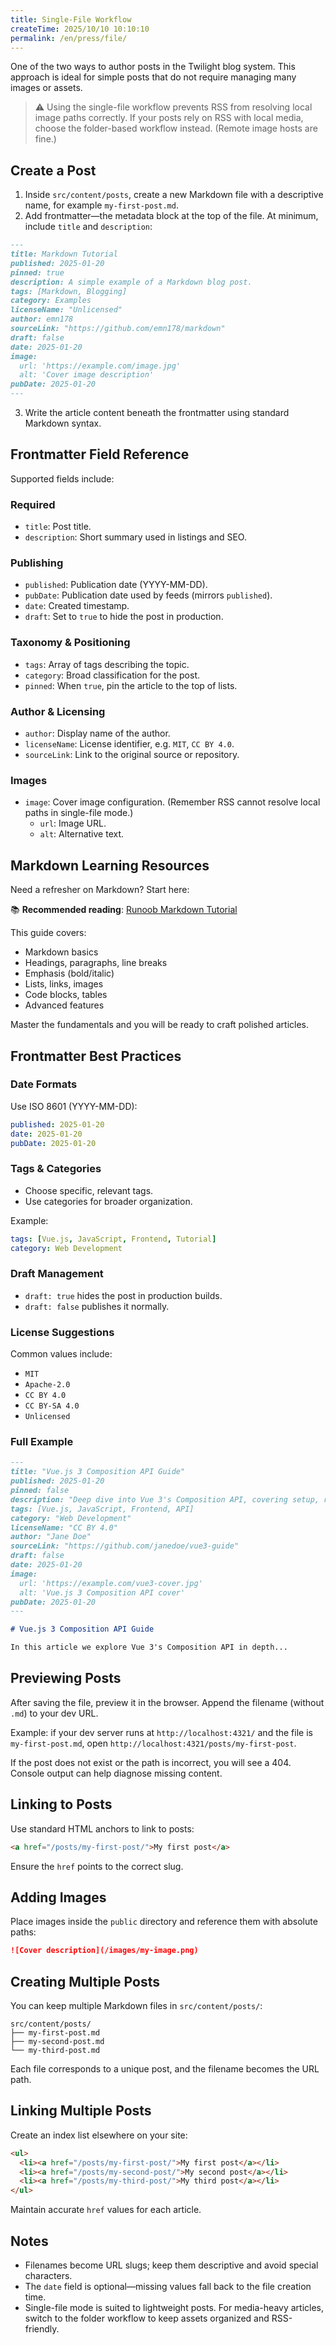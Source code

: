 ```yaml
---
title: Single-File Workflow
createTime: 2025/10/10 10:10:10
permalink: /en/press/file/
---
```


One of the two ways to author posts in the Twilight blog system. This approach is ideal for simple posts that do not require managing many images or assets.

> ⚠️ Using the single-file workflow prevents RSS from resolving local image paths correctly. If your posts rely on RSS with local media, choose the folder-based workflow instead. (Remote image hosts are fine.)

## Create a Post

1. Inside `src/content/posts`, create a new Markdown file with a descriptive name, for example `my-first-post.md`.
2. Add frontmatter—the metadata block at the top of the file. At minimum, include `title` and `description`:

```markdown
---
title: Markdown Tutorial
published: 2025-01-20
pinned: true
description: A simple example of a Markdown blog post.
tags: [Markdown, Blogging]
category: Examples
licenseName: "Unlicensed"
author: emn178
sourceLink: "https://github.com/emn178/markdown"
draft: false
date: 2025-01-20
image:
  url: 'https://example.com/image.jpg'
  alt: 'Cover image description'
pubDate: 2025-01-20
---
```

3. Write the article content beneath the frontmatter using standard Markdown syntax.

## Frontmatter Field Reference

Supported fields include:

### Required
- `title`: Post title.
- `description`: Short summary used in listings and SEO.

### Publishing
- `published`: Publication date (YYYY-MM-DD).
- `pubDate`: Publication date used by feeds (mirrors `published`).
- `date`: Created timestamp.
- `draft`: Set to `true` to hide the post in production.

### Taxonomy & Positioning
- `tags`: Array of tags describing the topic.
- `category`: Broad classification for the post.
- `pinned`: When `true`, pin the article to the top of lists.

### Author & Licensing
- `author`: Display name of the author.
- `licenseName`: License identifier, e.g. `MIT`, `CC BY 4.0`.
- `sourceLink`: Link to the original source or repository.

### Images
- `image`: Cover image configuration. (Remember RSS cannot resolve local paths in single-file mode.)
  - `url`: Image URL.
  - `alt`: Alternative text.

## Markdown Learning Resources

Need a refresher on Markdown? Start here:

📚 **Recommended reading**: [Runoob Markdown Tutorial](https://www.runoob.com/markdown/md-tutorial.html)

This guide covers:
- Markdown basics
- Headings, paragraphs, line breaks
- Emphasis (bold/italic)
- Lists, links, images
- Code blocks, tables
- Advanced features

Master the fundamentals and you will be ready to craft polished articles.

## Frontmatter Best Practices

### Date Formats
Use ISO 8601 (YYYY-MM-DD):

```yaml
published: 2025-01-20
date: 2025-01-20
pubDate: 2025-01-20
```

### Tags & Categories
- Choose specific, relevant tags.
- Use categories for broader organization.

Example:

```yaml
tags: [Vue.js, JavaScript, Frontend, Tutorial]
category: Web Development
```

### Draft Management
- `draft: true` hides the post in production builds.
- `draft: false` publishes it normally.

### License Suggestions
Common values include:
- `MIT`
- `Apache-2.0`
- `CC BY 4.0`
- `CC BY-SA 4.0`
- `Unlicensed`

### Full Example

```markdown
---
title: "Vue.js 3 Composition API Guide"
published: 2025-01-20
pinned: false
description: "Deep dive into Vue 3's Composition API, covering setup, reactivity, and lifecycle hooks."
tags: [Vue.js, JavaScript, Frontend, API]
category: "Web Development"
licenseName: "CC BY 4.0"
author: "Jane Doe"
sourceLink: "https://github.com/janedoe/vue3-guide"
draft: false
date: 2025-01-20
image:
  url: 'https://example.com/vue3-cover.jpg'
  alt: 'Vue.js 3 Composition API cover'
pubDate: 2025-01-20
---

# Vue.js 3 Composition API Guide

In this article we explore Vue 3's Composition API in depth...
```

## Previewing Posts

After saving the file, preview it in the browser. Append the filename (without `.md`) to your dev URL.

Example: if your dev server runs at `http://localhost:4321/` and the file is `my-first-post.md`, open `http://localhost:4321/posts/my-first-post`.

If the post does not exist or the path is incorrect, you will see a 404. Console output can help diagnose missing content.

## Linking to Posts

Use standard HTML anchors to link to posts:

```html
<a href="/posts/my-first-post/">My first post</a>
```

Ensure the `href` points to the correct slug.

## Adding Images

Place images inside the `public` directory and reference them with absolute paths:

```markdown
![Cover description](/images/my-image.png)
```

## Creating Multiple Posts

You can keep multiple Markdown files in `src/content/posts/`:

```
src/content/posts/
├── my-first-post.md
├── my-second-post.md
└── my-third-post.md
```

Each file corresponds to a unique post, and the filename becomes the URL path.

## Linking Multiple Posts

Create an index list elsewhere on your site:

```html
<ul>
  <li><a href="/posts/my-first-post/">My first post</a></li>
  <li><a href="/posts/my-second-post/">My second post</a></li>
  <li><a href="/posts/my-third-post/">My third post</a></li>
</ul>
```

Maintain accurate `href` values for each article.

## Notes

- Filenames become URL slugs; keep them descriptive and avoid special characters.
- The `date` field is optional—missing values fall back to the file creation time.
- Single-file mode is suited to lightweight posts. For media-heavy articles, switch to the folder workflow to keep assets organized and RSS-friendly.